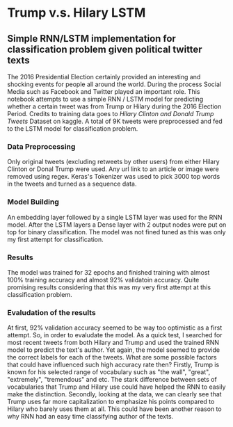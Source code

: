 # Trump v.s. Hilary LSTM

## Simple RNN/LSTM implementation for classification problem given political twitter texts

The 2016 Presidential Election certainly provided an interesting and shocking events for people all around the world.
During the process Social Media such as Facebook and Twitter played an important role. This notebook attempts to use a simple
RNN / LSTM model for predicting whether a certain tweet was from Trump or Hilary during the 2016 Election Period. Credits to training
data goes to *Hilary Clinton and Donald Trump Tweets* Dataset on kaggle. A total of 9K tweets were preprocessed and fed to the LSTM model
for classification problem.

### Data Preprocessing
Only original tweets (excluding retweets by other users) from either Hilary Clinton or Donal Trump were used. Any url link to an article or image were removed using regex. Keras's Tokenizer was used to pick 3000 top words in the tweets and turned as a sequence data.

### Model Building
An embedding layer followed by a single LSTM layer was used for the RNN model. After the LSTM layers a Dense layer with 2 output nodes were put on top for binary classification. The model was not fined tuned as this was only my first attempt for classification.

### Results
The model was trained for 32 epochs and finished training with almost 100% training accuracy and almost 92% validatoin accuracy. Quite promising results considering that this was my very first attempt at this classification problem.

### Evaludation of the results
At first, 92% validation accuracy seemed to be way too optimistic as a first attempt. So, in order to evaludate the model. As a quick test, I searched for most recent tweets from both Hilary and Trump and used the trained RNN model to predict the text's author. Yet again, the model seemed to provide the correct labels for each of the tweets.
What are some possible factors that could have influenced such high accuracy rate then? Firstly, Trump is known for his selected range of vocabulary such as "the wall", "great", "extremely", "tremendous" and etc. The stark difference between sets of vocabularies that Trump and Hilary use could have helped the RNN to easily make the distinction. Secondly, looking at the data, we can clearly see that Trump uses far more capitalization to emphasize his points compared to Hilary who barely uses them at all. This could have been another reason to why RNN had an easy time classifying author of the texts.
